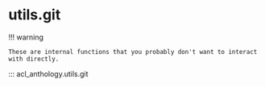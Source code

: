# utils.git

!!! warning

    These are internal functions that you probably don't want to interact with directly.


::: acl_anthology.utils.git
